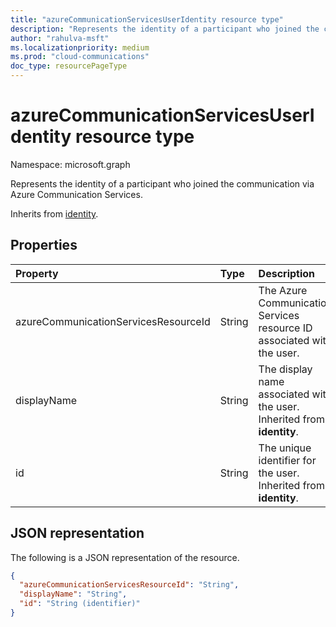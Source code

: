 ```yaml
--- 
title: "azureCommunicationServicesUserIdentity resource type"
description: "Represents the identity of a participant who joined the communication via Azure Communication Services."
author: "rahulva-msft"
ms.localizationpriority: medium
ms.prod: "cloud-communications"
doc_type: resourcePageType
---
```


# azureCommunicationServicesUserIdentity resource type

Namespace: microsoft.graph

Represents the identity of a participant who joined the communication via Azure Communication Services.

Inherits from [identity](identity.md).

## Properties

| Property                             | Type   | Description                                                             |
|:-------------------------------------|:-------|:------------------------------------------------------------------------|
| azureCommunicationServicesResourceId | String | The Azure Communication Services resource ID associated with the user.  |
| displayName                          | String | The display name associated with the user. Inherited from **identity**. |
| id                                   | String | The unique identifier for the user. Inherited from **identity**.        |

## JSON representation

The following is a JSON representation of the resource.

<!-- {
  "blockType": "resource",
  "@odata.type": "microsoft.graph.azureCommunicationServicesUserIdentity",
  "optionalProperties": [
    "displayName",
    "azureCommunicationServicesResourceId"
  ],
} -->
```json
{
  "azureCommunicationServicesResourceId": "String",
  "displayName": "String",
  "id": "String (identifier)"
}
```
